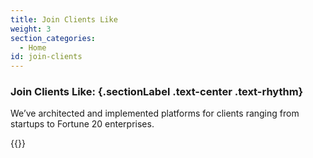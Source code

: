 ```yaml
---
title: Join Clients Like
weight: 3
section_categories:
  - Home
id: join-clients
---
```


<div class="row justify-content-center text-center">
<div class="col col-12 col-md-10 col-lg-7">

### Join Clients Like: {.sectionLabel .text-center .text-rhythm}
<p class="font20">We’ve architected and implemented platforms for clients ranging from startups to Fortune 20 enterprises.</p>

</div></div>

{{<client-logos>}}
